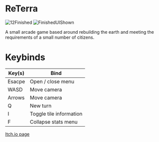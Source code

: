# ReTerra
![12Finished](https://user-images.githubusercontent.com/77563973/186054643-20a811a9-fe09-4c76-9651-1c471e2294c4.png)
![FinishedUIShown](https://user-images.githubusercontent.com/77563973/186056368-9cfba05e-8946-4189-8d71-0df17deffcfd.png)

A small arcade game based around rebuilding the earth and meeting the requirements of a small number of citizens.

# Keybinds
Key(s)        | Bind
------------- | -------------------------
Esacpe        | Open / close menu
WASD          | Move camera
Arrows        | Move camera
Q             | New turn
I             | Toggle tile information
F             | Collapse stats menu

[Itch.io page](https://oxnh.itch.io/reterra)

